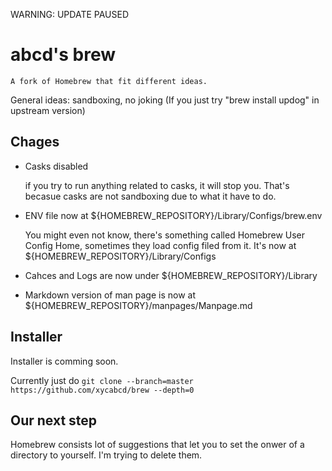 WARNING: UPDATE PAUSED







# abcd's brew

`A fork of Homebrew that fit different ideas.`

General ideas: sandboxing, no joking (If you just try "brew install updog" in upstream version)

## Chages

- Casks disabled

  if you try to run anything related to casks, it will stop you. That's becasue casks are not sandboxing due to what it have to do.

- ENV file now at ${HOMEBREW_REPOSITORY}/Library/Configs/brew.env

  You might even not know, there's something called Homebrew User Config Home, sometimes they load config filed from it. It's now at ${HOMEBREW_REPOSITORY}/Library/Configs

- Cahces and Logs are now under ${HOMEBREW_REPOSITORY}/Library
- Markdown version of man page is now at ${HOMEBREW_REPOSITORY}/manpages/Manpage.md

## Installer

Installer is comming soon. 

Currently just do `git clone --branch=master https://github.com/xycabcd/brew --depth=0`

## Our next step

Homebrew consists lot of suggestions that let you to set the onwer of a directory to yourself. I'm trying to delete them.
